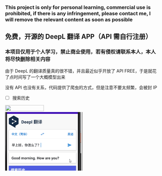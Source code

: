 
### This project is only for personal learning, commercial use is prohibited, if there is any infringement, please contact me, I will remove the relevant content as soon as possible


## 免费，开源的 DeepL 翻译 APP（API 需自行注册）

### 本项目仅用于个人学习，禁止商业使用，若有侵权请联系本人，本人将尽快删除相关内容

由于 DeepL 的翻译质量真的很不错，并且最近似乎开放了 API FREE，于是就花了点时间写了一个大概模型出来

没有 API 也没有关系，代码提供了爬虫的方式，但是注意不要太频繁，会被封 IP

- [ ] 搜索历史


<img src = "demo.gif" width="50%" height="50%"> <img src = "demo2.gif" width="50%" height="50%">
